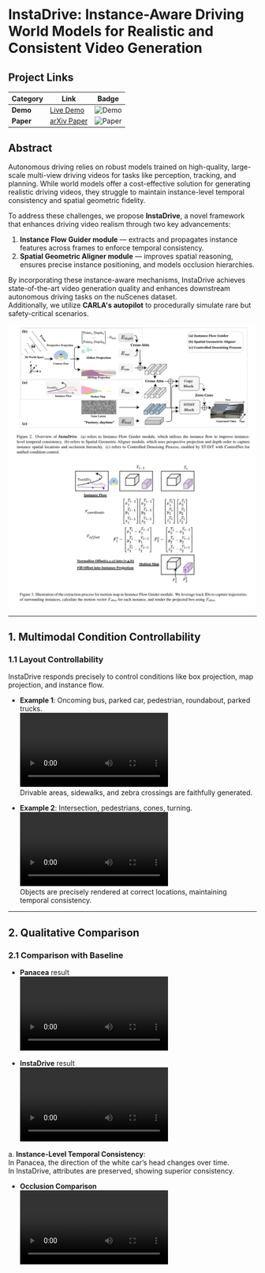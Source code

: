 # InstaDrive: Instance-Aware Driving World Models for Realistic and Consistent Video Generation

## Project Links

| Category              | Link                                                         | Badge                                                        |
| --------------------- | ------------------------------------------------------------ | ------------------------------------------------------------ |
| **Demo**  | [Live Demo](https://shanpoyang654.github.io/InstaDrive/page.html) | ![Demo](https://img.shields.io/badge/Demo-Live-green)        |
| **Paper**    | [arXiv Paper](https://www.researchgate.net/publication/394053515_InstaDrive_Instance-Aware_Driving_World_Models_for_Realistic_and_Consistent_Video_Generation)              | ![Paper](https://img.shields.io/badge/PDF-arXiv-blue)        |
 




## Abstract
Autonomous driving relies on robust models trained on high-quality, large-scale multi-view driving videos for tasks like perception, tracking, and planning. While world models offer a cost-effective solution for generating realistic driving videos, they struggle to maintain instance-level temporal consistency and spatial geometric fidelity.  

To address these challenges, we propose **InstaDrive**, a novel framework that enhances driving video realism through two key advancements:  

1. **Instance Flow Guider module** — extracts and propagates instance features across frames to enforce temporal consistency.  
2. **Spatial Geometric Aligner module** — improves spatial reasoning, ensures precise instance positioning, and models occlusion hierarchies.  

By incorporating these instance-aware mechanisms, InstaDrive achieves state-of-the-art video generation quality and enhances downstream autonomous driving tasks on the nuScenes dataset.  
Additionally, we utilize **CARLA's autopilot** to procedurally simulate rare but safety-critical scenarios.

![InstaDrive Overview](./data/teaser.png)  
![InstaDrive method](./data/flow.png)

---

## 1. Multimodal Condition Controllability

### 1.1 Layout Controllability
InstaDrive responds precisely to control conditions like box projection, map projection, and instance flow.  

- **Example 1**: Oncoming bus, parked car, pedestrian, roundabout, parked trucks.  
  ![Video](./data/Layout_controlability/ex2.mp4)  
  Drivable areas, sidewalks, and zebra crossings are faithfully generated.  

- **Example 2**: Intersection, pedestrians, cones, turning.  
  ![Video](./data/Layout_controlability/ex3.mp4)  
  Objects are precisely rendered at correct locations, maintaining temporal consistency.

---

## 2. Qualitative Comparison

### 2.1 Comparison with Baseline
- **Panacea** result  
  ![Video](./data/Qualitative_comparison/temporal/Panacea/pred.mp4)

- **InstaDrive** result  
  ![Video](./data/Qualitative_comparison/temporal/InstaDrive/pred.mp4)

a. **Instance-Level Temporal Consistency**:  
In Panacea, the direction of the white car’s head changes over time.  
In InstaDrive, attributes are preserved, showing superior consistency.

- **Occlusion Comparison**  
  ![Video](./data/Qualitative_comparison/occlusion/Panacea/occ.mp4)


